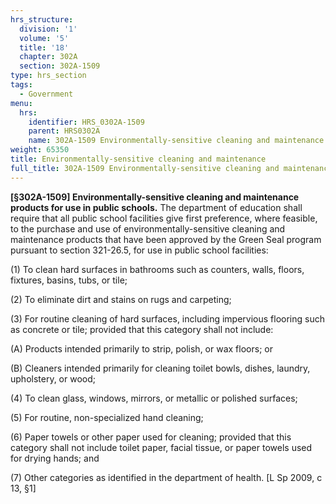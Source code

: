 ```yaml
---
hrs_structure:
  division: '1'
  volume: '5'
  title: '18'
  chapter: 302A
  section: 302A-1509
type: hrs_section
tags:
  - Government
menu:
  hrs:
    identifier: HRS_0302A-1509
    parent: HRS0302A
    name: 302A-1509 Environmentally-sensitive cleaning and maintenance
weight: 65350
title: Environmentally-sensitive cleaning and maintenance
full_title: 302A-1509 Environmentally-sensitive cleaning and maintenance
---
```

**[§302A-1509] Environmentally-sensitive cleaning and maintenance products for use in public schools.** The department of education shall require that all public school facilities give first preference, where feasible, to the purchase and use of environmentally-sensitive cleaning and maintenance products that have been approved by the Green Seal program pursuant to section 321-26.5, for use in public school facilities:

(1) To clean hard surfaces in bathrooms such as counters, walls, floors, fixtures, basins, tubs, or tile;

(2) To eliminate dirt and stains on rugs and carpeting;

(3) For routine cleaning of hard surfaces, including impervious flooring such as concrete or tile; provided that this category shall not include:

(A) Products intended primarily to strip, polish, or wax floors; or

(B) Cleaners intended primarily for cleaning toilet bowls, dishes, laundry, upholstery, or wood;

(4) To clean glass, windows, mirrors, or metallic or polished surfaces;

(5) For routine, non-specialized hand cleaning;

(6) Paper towels or other paper used for cleaning; provided that this category shall not include toilet paper, facial tissue, or paper towels used for drying hands; and

(7) Other categories as identified in the department of health. [L Sp 2009, c 13, §1]